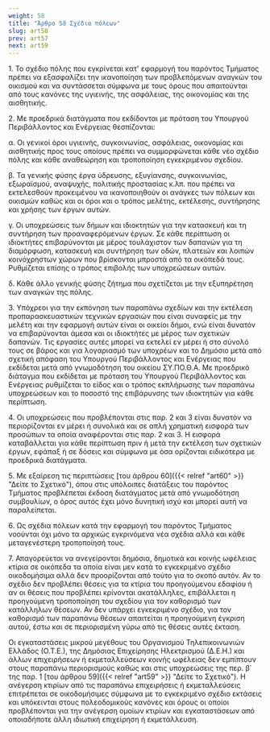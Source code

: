 ```yaml
---
weight: 58
title: "Άρθρο 58 Σχέδια πόλεων"
slug: art58
prev: art57
next: art59
---
```


1\. Το σχέδιο πόλης που εγκρίνεται κατ' εφαρμογή του παρόντος Τμήματος πρέπει να εξασφαλίζει την ικανοποίηση των προβλεπόμενων αναγκών του οικισμού και να συντάσσεται σύμφωνα με τους όρους που απαιτούνται από τους κανόνες της υγιεινής, της ασφάλειας, της οικονομίας και της αισθητικής.

2\. Με προεδρικά διατάγματα που εκδίδονται με πρόταση του Υπουργού Περιβάλλοντος και Ενέργειας θεσπίζονται:

α. Οι γενικοί όροι υγιεινής, συγκοινωνίας, ασφάλειας, οικονομίας και αισθητικής προς τους οποίους πρέπει να συμμορφώνεται κάθε νέο σχέδιο πόλης και κάθε αναθεώρηση και τροποποίηση εγκεκριμένου σχεδίου.

β. Τα γενικής φύσης έργα ύδρευσης, εξυγίανσης, συγκοινωνίας, εξωραϊσμού, αναψυχής, πολιτικής προστασίας κ.λπ. που πρέπει να εκτελεσθούν προκειμένου να ικανοποιηθούν οι ανάγκες των πόλεων και οικισμών καθώς και οι όροι και ο τρόπος μελέτης, εκτέλεσης, συντήρησης και χρήσης των έργων αυτών.

γ. Οι υποχρεώσεις των δήμων και ιδιοκτητών για την κατασκευή και τη συντήρηση των προαναφερόμενων έργων. Σε κάθε περίπτωση οι ιδιοκτήτες επιβαρύνονται με μέρος τουλάχιστον των δαπανών για τη διαμόρφωση, κατασκευή και συντήρηση των οδών, πλατειών και λοιπών κοινόχρηστων χώρων που βρίσκονται μπροστά από τα οικόπεδά τους. Ρυθμίζεται επίσης ο τρόπος επιβολής των υποχρεώσεων αυτών.

δ. Κάθε άλλο γενικής φύσης ζήτημα που σχετίζεται με την εξυπηρέτηση των αναγκών της πόλης.

3\. Υπόχρεοι για την εκπόνηση των παραπάνω σχεδίων και την εκτέλεση προπαρασκευαστικών τεχνικών εργασιών που είναι συναφείς με την μελέτη και την εφαρμογή αυτών είναι οι οικείοι δήμοι, ενώ είναι δυνατόν να επιβαρύνονται άμεσα και οι ιδιοκτήτες με μέρος των σχετικών δαπανών. Τις εργασίες αυτές μπορεί να εκτελεί εν μέρει ή στο σύνολό τους σε βάρος και για λογαριασμό των υποχρέων και το Δημόσιο μετά από σχετική απόφαση του Υπουργού Περιβάλλοντος και Ενέργειας που εκδίδεται μετά από γνωμοδότηση του οικείου ΣΥ.ΠΟ.Θ.Α. Με προεδρικό διάταγμα που εκδίδεται με πρόταση του Υπουργού Περιβάλλοντος και Ενέργειας ρυθμίζεται το είδος και ο τρόπος εκπλήρωσης των παραπάνω υποχρεώσεων και το ποσοστό της επιβάρυνσης των ιδιοκτητών για κάθε περίπτωση.

4\. Οι υποχρεώσεις που προβλέπονται στις παρ. 2 και 3 είναι δυνατόν να περιορίζονται εν μέρει ή συνολικά και σε απλή χρηματική εισφορά των προσώπων τα οποία αναφέρονται στις παρ. 2 και 3. Η εισφορά καταβάλλεται για κάθε περίπτωση πριν ή μετά την εκτέλεση των σχετικών έργων, εφάπαξ ή σε δόσεις και σύμφωνα με όσα ορίζονται ειδικότερα με προεδρικά διατάγματα.

5\. Με εξαίρεση τις περιπτώσεις [του άρθρου 60]({{< relref "art60" >}} "Δείτε το Σχετικό"), όπου στις υπόλοιπες διατάξεις του παρόντος Τμήματος προβλέπεται έκδοση διατάγματος μετά από γνωμοδότηση συμβουλίων, ο όρος αυτός έχει μόνο δυνητική ισχύ και μπορεί αυτή να παραλείπεται.

6\. Ως σχέδια πόλεων κατά την εφαρμογή του παρόντος Τμήματος νοούνται όχι μόνο τα αρχικώς εγκρινόμενα νέα σχέδια αλλά και κάθε μεταγενέστερη τροποποίησή τους.

7\. Απαγορεύεται να ανεγείρονται δημόσια, δημοτικά και κοινής ωφέλειας κτίρια σε οικόπεδα τα οποία είναι μεν κατά το εγκεκριμένο σχέδιο οικοδομήσιμα αλλά δεν προορίζονται από τούτο για το σκοπό αυτόν. Αν το σχέδιο δεν προβλέπει θέσεις για τα κτίρια του προηγούμενου εδαφίου ή αν οι θέσεις που προβλέπει κρίνονται ακατάλληλες, επιβάλλεται η προηγούμενη τροποποίηση του σχεδίου για τον καθορισμό των κατάλληλων θέσεων. Αν δεν υπάρχει εγκεκριμένο σχέδιο, για τον καθορισμό των παραπάνω θέσεων απαιτείται η προηγούμενη έγκριση αυτού, έστω και σε περιορισμένη γύρω από τις θέσεις αυτές έκταση.

Οι εγκαταστάσεις μικρού μεγέθους του Οργανισμού Τηλεπικοινωνιών Ελλάδος (Ο.Τ.Ε.), της Δημόσιας Επιχείρησης Ηλεκτρισμού (Δ.Ε.Η.) και άλλων επιχειρήσεων ή εκμεταλλεύσεων κοινής ωφέλειας δεν εμπίπτουν στους παραπάνω περιορισμούς καθώς και στις υποχρεώσεις της περ. β΄ της παρ. 1 [του άρθρου 59]({{< relref "art59" >}} "Δείτε το Σχετικό"). Η ανέγερση κτιρίων από τις παραπάνω επιχειρήσεις ή εκμεταλλεύσεις επιτρέπεται σε οικοδομήσιμες σύμφωνα με το εγκεκριμένο σχέδιο εκτάσεις και υπόκεινται στους πολεοδομικούς κανόνες και όρους οι οποίοι προβλέπονται για την ανέγερση ομοίων κτιρίων και εγκαταστάσεων από οποιαδήποτε άλλη ιδιωτική επιχείρηση ή εκμετάλλευση.


